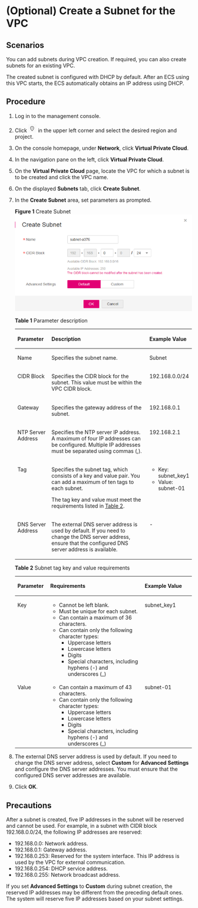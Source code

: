 # \(Optional\) Create a Subnet for the VPC<a name="vpn_03_0003"></a>

## Scenarios<a name="en-us_topic_0118498844_en-us_topic_0118498823_s708dc29819a94a009f142b0c0b6b8893"></a>

You can add subnets during VPC creation. If required, you can also create subnets for an existing VPC.

The created subnet is configured with DHCP by default. After an ECS using this VPC starts, the ECS automatically obtains an IP address using DHCP.

## Procedure<a name="en-us_topic_0118498844_en-us_topic_0118498823_section8897384201653"></a>

1.  Log in to the management console.
2.  Click  ![](figures/icon-region-0.png)  in the upper left corner and select the desired region and project.
3.  On the console homepage, under  **Network**, click  **Virtual Private Cloud**.
4.  In the navigation pane on the left, click  **Virtual Private Cloud**.
5.  On the  **Virtual Private Cloud**  page, locate the VPC for which a subnet is to be created and click the VPC name.
6.  On the displayed  **Subnets**  tab, click  **Create Subnet**. 
7.  In the  **Create Subnet**  area, set parameters as prompted.

    **Figure  1**  Create Subnet<a name="en-us_topic_0118498844_en-us_topic_0118498823_fig9187184162612"></a>  
    ![](figures/create-subnet.png "create-subnet")

    **Table  1**  Parameter description

    <a name="en-us_topic_0118498844_en-us_topic_0118498823_t9c09e108a58e47cd8be10575494ef9c2"></a>
    <table><thead align="left"><tr id="en-us_topic_0118498844_en-us_topic_0118498823_r243a457356d844a28b2c5dfcb381d3ca"><th class="cellrowborder" valign="top" width="19.24%" id="mcps1.2.4.1.1"><p id="en-us_topic_0118498844_en-us_topic_0118498823_a351cf2430e0e40d2bc4e0b8e509649bb"><a name="en-us_topic_0118498844_en-us_topic_0118498823_a351cf2430e0e40d2bc4e0b8e509649bb"></a><a name="en-us_topic_0118498844_en-us_topic_0118498823_a351cf2430e0e40d2bc4e0b8e509649bb"></a>Parameter</p>
    </th>
    <th class="cellrowborder" valign="top" width="55.7%" id="mcps1.2.4.1.2"><p id="en-us_topic_0118498844_en-us_topic_0118498823_abf569c9e39bd4ba99a7ab37cc60e6883"><a name="en-us_topic_0118498844_en-us_topic_0118498823_abf569c9e39bd4ba99a7ab37cc60e6883"></a><a name="en-us_topic_0118498844_en-us_topic_0118498823_abf569c9e39bd4ba99a7ab37cc60e6883"></a>Description</p>
    </th>
    <th class="cellrowborder" valign="top" width="25.06%" id="mcps1.2.4.1.3"><p id="en-us_topic_0118498844_en-us_topic_0118498823_af6ab204c10ca462f889acfe449817860"><a name="en-us_topic_0118498844_en-us_topic_0118498823_af6ab204c10ca462f889acfe449817860"></a><a name="en-us_topic_0118498844_en-us_topic_0118498823_af6ab204c10ca462f889acfe449817860"></a>Example Value</p>
    </th>
    </tr>
    </thead>
    <tbody><tr id="en-us_topic_0118498844_en-us_topic_0118498823_rc908647483fd4e478dc43fd83fcb6575"><td class="cellrowborder" valign="top" width="19.24%" headers="mcps1.2.4.1.1 "><p id="en-us_topic_0118498844_en-us_topic_0118498823_a22acb391d20242989d8f5dd96c13651f"><a name="en-us_topic_0118498844_en-us_topic_0118498823_a22acb391d20242989d8f5dd96c13651f"></a><a name="en-us_topic_0118498844_en-us_topic_0118498823_a22acb391d20242989d8f5dd96c13651f"></a>Name</p>
    </td>
    <td class="cellrowborder" valign="top" width="55.7%" headers="mcps1.2.4.1.2 "><p id="en-us_topic_0118498844_en-us_topic_0118498823_a4b3e19d17d4141a5afca8cce53ac9383"><a name="en-us_topic_0118498844_en-us_topic_0118498823_a4b3e19d17d4141a5afca8cce53ac9383"></a><a name="en-us_topic_0118498844_en-us_topic_0118498823_a4b3e19d17d4141a5afca8cce53ac9383"></a>Specifies the subnet name.</p>
    </td>
    <td class="cellrowborder" valign="top" width="25.06%" headers="mcps1.2.4.1.3 "><p id="en-us_topic_0118498844_en-us_topic_0118498823_a2fa81825f84e4c2cad5544ee60356fc8"><a name="en-us_topic_0118498844_en-us_topic_0118498823_a2fa81825f84e4c2cad5544ee60356fc8"></a><a name="en-us_topic_0118498844_en-us_topic_0118498823_a2fa81825f84e4c2cad5544ee60356fc8"></a>Subnet</p>
    </td>
    </tr>
    <tr id="en-us_topic_0118498844_en-us_topic_0118498823_ra338f8572c2042b1909a2e07a43a1868"><td class="cellrowborder" valign="top" width="19.24%" headers="mcps1.2.4.1.1 "><p id="en-us_topic_0118498844_en-us_topic_0118498823_en-us_topic_0029397261_p39320517305"><a name="en-us_topic_0118498844_en-us_topic_0118498823_en-us_topic_0029397261_p39320517305"></a><a name="en-us_topic_0118498844_en-us_topic_0118498823_en-us_topic_0029397261_p39320517305"></a>CIDR Block</p>
    </td>
    <td class="cellrowborder" valign="top" width="55.7%" headers="mcps1.2.4.1.2 "><p id="en-us_topic_0118498844_en-us_topic_0118498823_a9adafdbd17fa4d288fb3a60619789bb7"><a name="en-us_topic_0118498844_en-us_topic_0118498823_a9adafdbd17fa4d288fb3a60619789bb7"></a><a name="en-us_topic_0118498844_en-us_topic_0118498823_a9adafdbd17fa4d288fb3a60619789bb7"></a>Specifies the CIDR block for the subnet. This value must be within the VPC CIDR block.</p>
    </td>
    <td class="cellrowborder" valign="top" width="25.06%" headers="mcps1.2.4.1.3 "><p id="en-us_topic_0118498844_en-us_topic_0118498823_a4759f7fcda144bfaa8c0bbc806948e71"><a name="en-us_topic_0118498844_en-us_topic_0118498823_a4759f7fcda144bfaa8c0bbc806948e71"></a><a name="en-us_topic_0118498844_en-us_topic_0118498823_a4759f7fcda144bfaa8c0bbc806948e71"></a>192.168.0.0/24</p>
    </td>
    </tr>
    <tr id="en-us_topic_0118498844_en-us_topic_0118498823_ra7655f6b0a5c4d13a2b144962179f7c7"><td class="cellrowborder" valign="top" width="19.24%" headers="mcps1.2.4.1.1 "><p id="en-us_topic_0118498844_en-us_topic_0118498823_a143f3bcfe0154e18a8ea46a21b06c56f"><a name="en-us_topic_0118498844_en-us_topic_0118498823_a143f3bcfe0154e18a8ea46a21b06c56f"></a><a name="en-us_topic_0118498844_en-us_topic_0118498823_a143f3bcfe0154e18a8ea46a21b06c56f"></a>Gateway</p>
    </td>
    <td class="cellrowborder" valign="top" width="55.7%" headers="mcps1.2.4.1.2 "><p id="en-us_topic_0118498844_en-us_topic_0118498823_en-us_topic_0029397261_p190934817305"><a name="en-us_topic_0118498844_en-us_topic_0118498823_en-us_topic_0029397261_p190934817305"></a><a name="en-us_topic_0118498844_en-us_topic_0118498823_en-us_topic_0029397261_p190934817305"></a>Specifies the gateway address of the subnet.</p>
    </td>
    <td class="cellrowborder" valign="top" width="25.06%" headers="mcps1.2.4.1.3 "><p id="en-us_topic_0118498844_en-us_topic_0118498823_a4ea86de1e68d4f31afd5550e894d9c4b"><a name="en-us_topic_0118498844_en-us_topic_0118498823_a4ea86de1e68d4f31afd5550e894d9c4b"></a><a name="en-us_topic_0118498844_en-us_topic_0118498823_a4ea86de1e68d4f31afd5550e894d9c4b"></a>192.168.0.1</p>
    </td>
    </tr>
    <tr id="en-us_topic_0118498844_en-us_topic_0118498823_row193951299013"><td class="cellrowborder" valign="top" width="19.24%" headers="mcps1.2.4.1.1 "><p id="en-us_topic_0118498844_en-us_topic_0118498823_p1984172312520"><a name="en-us_topic_0118498844_en-us_topic_0118498823_p1984172312520"></a><a name="en-us_topic_0118498844_en-us_topic_0118498823_p1984172312520"></a>NTP Server Address</p>
    </td>
    <td class="cellrowborder" valign="top" width="55.7%" headers="mcps1.2.4.1.2 "><p id="en-us_topic_0118498844_en-us_topic_0118498823_p138416231255"><a name="en-us_topic_0118498844_en-us_topic_0118498823_p138416231255"></a><a name="en-us_topic_0118498844_en-us_topic_0118498823_p138416231255"></a>Specifies the NTP server IP address. A maximum of four IP addresses can be configured. Multiple IP addresses must be separated using commas (,).</p>
    </td>
    <td class="cellrowborder" valign="top" width="25.06%" headers="mcps1.2.4.1.3 "><p id="en-us_topic_0118498844_en-us_topic_0118498823_p484723192518"><a name="en-us_topic_0118498844_en-us_topic_0118498823_p484723192518"></a><a name="en-us_topic_0118498844_en-us_topic_0118498823_p484723192518"></a>192.168.2.1</p>
    </td>
    </tr>
    <tr id="en-us_topic_0118498844_en-us_topic_0118498823_row54331447162214"><td class="cellrowborder" valign="top" width="19.24%" headers="mcps1.2.4.1.1 "><p id="en-us_topic_0118498844_en-us_topic_0118498823_p8238528162216"><a name="en-us_topic_0118498844_en-us_topic_0118498823_p8238528162216"></a><a name="en-us_topic_0118498844_en-us_topic_0118498823_p8238528162216"></a>Tag</p>
    </td>
    <td class="cellrowborder" valign="top" width="55.7%" headers="mcps1.2.4.1.2 "><p id="en-us_topic_0118498844_en-us_topic_0118498823_p63340999162216"><a name="en-us_topic_0118498844_en-us_topic_0118498823_p63340999162216"></a><a name="en-us_topic_0118498844_en-us_topic_0118498823_p63340999162216"></a>Specifies the subnet tag, which consists of a key and value pair. You can add a maximum of ten tags to each subnet.</p>
    <p id="en-us_topic_0118498844_en-us_topic_0118498823_p33198085162216"><a name="en-us_topic_0118498844_en-us_topic_0118498823_p33198085162216"></a><a name="en-us_topic_0118498844_en-us_topic_0118498823_p33198085162216"></a>The tag key and value must meet the requirements listed in <a href="#en-us_topic_0118498844_en-us_topic_0118498823_table4528555192814">Table 2</a>.</p>
    </td>
    <td class="cellrowborder" valign="top" width="25.06%" headers="mcps1.2.4.1.3 "><a name="en-us_topic_0118498844_en-us_topic_0118498823_ul42213484162216"></a><a name="en-us_topic_0118498844_en-us_topic_0118498823_ul42213484162216"></a><ul id="en-us_topic_0118498844_en-us_topic_0118498823_ul42213484162216"><li>Key: subnet_key1</li><li>Value: subnet-01</li></ul>
    </td>
    </tr>
    <tr id="en-us_topic_0118498844_en-us_topic_0118498823_row696919302813"><td class="cellrowborder" valign="top" width="19.24%" headers="mcps1.2.4.1.1 "><p id="en-us_topic_0118498844_en-us_topic_0118498823_p3868137104715"><a name="en-us_topic_0118498844_en-us_topic_0118498823_p3868137104715"></a><a name="en-us_topic_0118498844_en-us_topic_0118498823_p3868137104715"></a>DNS Server Address</p>
    </td>
    <td class="cellrowborder" valign="top" width="55.7%" headers="mcps1.2.4.1.2 "><p id="en-us_topic_0118498844_en-us_topic_0118498823_p587119375475"><a name="en-us_topic_0118498844_en-us_topic_0118498823_p587119375475"></a><a name="en-us_topic_0118498844_en-us_topic_0118498823_p587119375475"></a>The external DNS server address is used by default. If you need to change the DNS server address, ensure that the configured DNS server address is available.</p>
    </td>
    <td class="cellrowborder" valign="top" width="25.06%" headers="mcps1.2.4.1.3 "><p id="en-us_topic_0118498844_en-us_topic_0118498823_p2875193744719"><a name="en-us_topic_0118498844_en-us_topic_0118498823_p2875193744719"></a><a name="en-us_topic_0118498844_en-us_topic_0118498823_p2875193744719"></a>-</p>
    </td>
    </tr>
    </tbody>
    </table>

    **Table  2**  Subnet tag key and value requirements

    <a name="en-us_topic_0118498844_en-us_topic_0118498823_table4528555192814"></a>
    <table><thead align="left"><tr id="en-us_topic_0118498932_rd57708e01e6443a9805ca72f554fae7f"><th class="cellrowborder" valign="top" width="18.54%" id="mcps1.2.4.1.1"><p id="en-us_topic_0118498932_abc7708d69440476086850b219c70efa8"><a name="en-us_topic_0118498932_abc7708d69440476086850b219c70efa8"></a><a name="en-us_topic_0118498932_abc7708d69440476086850b219c70efa8"></a><strong id="en-us_topic_0118498932_b842352706165123"><a name="en-us_topic_0118498932_b842352706165123"></a><a name="en-us_topic_0118498932_b842352706165123"></a>Parameter</strong></p>
    </th>
    <th class="cellrowborder" valign="top" width="53.39%" id="mcps1.2.4.1.2"><p id="en-us_topic_0118498932_a0df2f83c3277432ab05b525e4ffb1c2c"><a name="en-us_topic_0118498932_a0df2f83c3277432ab05b525e4ffb1c2c"></a><a name="en-us_topic_0118498932_a0df2f83c3277432ab05b525e4ffb1c2c"></a><strong id="en-us_topic_0118498932_b842352706174218"><a name="en-us_topic_0118498932_b842352706174218"></a><a name="en-us_topic_0118498932_b842352706174218"></a>Requirements</strong></p>
    </th>
    <th class="cellrowborder" valign="top" width="28.07%" id="mcps1.2.4.1.3"><p id="en-us_topic_0118498932_a902e732241f94e96b0b1b718cf7ed639"><a name="en-us_topic_0118498932_a902e732241f94e96b0b1b718cf7ed639"></a><a name="en-us_topic_0118498932_a902e732241f94e96b0b1b718cf7ed639"></a><strong id="en-us_topic_0118498932_b842352706174227"><a name="en-us_topic_0118498932_b842352706174227"></a><a name="en-us_topic_0118498932_b842352706174227"></a>Example Value</strong></p>
    </th>
    </tr>
    </thead>
    <tbody><tr id="en-us_topic_0118498932_r95612b479088487b99e620f90b71f798"><td class="cellrowborder" valign="top" width="18.54%" headers="mcps1.2.4.1.1 "><p id="en-us_topic_0118498932_a7694a48138124d1daf3804556a27bfd6"><a name="en-us_topic_0118498932_a7694a48138124d1daf3804556a27bfd6"></a><a name="en-us_topic_0118498932_a7694a48138124d1daf3804556a27bfd6"></a>Key</p>
    </td>
    <td class="cellrowborder" valign="top" width="53.39%" headers="mcps1.2.4.1.2 "><a name="en-us_topic_0118498932_uac40e19ce4ac49d0913d48b334564c45"></a><a name="en-us_topic_0118498932_uac40e19ce4ac49d0913d48b334564c45"></a><ul id="en-us_topic_0118498932_uac40e19ce4ac49d0913d48b334564c45"><li>Cannot be left blank.</li><li>Must be unique for each subnet.</li><li>Can contain a maximum of 36 characters.</li><li>Can contain only the following character types:<a name="en-us_topic_0118498932_uccb317c6616b4445aa84b125e5aa017f"></a><a name="en-us_topic_0118498932_uccb317c6616b4445aa84b125e5aa017f"></a><ul id="en-us_topic_0118498932_uccb317c6616b4445aa84b125e5aa017f"><li>Uppercase letters</li><li>Lowercase letters</li><li>Digits</li><li>Special characters, including hyphens (-) and underscores (_)</li></ul>
    </li></ul>
    </td>
    <td class="cellrowborder" valign="top" width="28.07%" headers="mcps1.2.4.1.3 "><p id="en-us_topic_0118498932_a1a10de6d67c04555a3508a8cdc3500e7"><a name="en-us_topic_0118498932_a1a10de6d67c04555a3508a8cdc3500e7"></a><a name="en-us_topic_0118498932_a1a10de6d67c04555a3508a8cdc3500e7"></a>subnet_key1</p>
    </td>
    </tr>
    <tr id="en-us_topic_0118498932_r32a79d8bde844fda8a6254383317e58f"><td class="cellrowborder" valign="top" width="18.54%" headers="mcps1.2.4.1.1 "><p id="en-us_topic_0118498932_a1ebd1dda592448d49631c7f099519113"><a name="en-us_topic_0118498932_a1ebd1dda592448d49631c7f099519113"></a><a name="en-us_topic_0118498932_a1ebd1dda592448d49631c7f099519113"></a>Value</p>
    </td>
    <td class="cellrowborder" valign="top" width="53.39%" headers="mcps1.2.4.1.2 "><a name="en-us_topic_0118498932_uaf17b1ea9b9a4e58b95cafefa2898283"></a><a name="en-us_topic_0118498932_uaf17b1ea9b9a4e58b95cafefa2898283"></a><ul id="en-us_topic_0118498932_uaf17b1ea9b9a4e58b95cafefa2898283"><li>Can contain a maximum of 43 characters.</li><li>Can contain only the following character types:<a name="en-us_topic_0118498932_ub74c759faad544c3b4428accc9c42b80"></a><a name="en-us_topic_0118498932_ub74c759faad544c3b4428accc9c42b80"></a><ul id="en-us_topic_0118498932_ub74c759faad544c3b4428accc9c42b80"><li>Uppercase letters</li><li>Lowercase letters</li><li>Digits</li><li>Special characters, including hyphens (-) and underscores (_)</li></ul>
    </li></ul>
    </td>
    <td class="cellrowborder" valign="top" width="28.07%" headers="mcps1.2.4.1.3 "><p id="en-us_topic_0118498932_a21a035aeb72143f5ab0fd45a08248d08"><a name="en-us_topic_0118498932_a21a035aeb72143f5ab0fd45a08248d08"></a><a name="en-us_topic_0118498932_a21a035aeb72143f5ab0fd45a08248d08"></a>subnet-01</p>
    </td>
    </tr>
    </tbody>
    </table>

8.  The external DNS server address is used by default. If you need to change the DNS server address, select  **Custom**  for  **Advanced Settings**  and configure the DNS server addresses. You must ensure that the configured DNS server addresses are available.
9.  Click  **OK**.

## Precautions<a name="en-us_topic_0118498844_en-us_topic_0118498823_section231019253518"></a>

After a subnet is created, five IP addresses in the subnet will be reserved and cannot be used. For example, in a subnet with CIDR block 192.168.0.0/24, the following IP addresses are reserved:

-   192.168.0.0: Network address.
-   192.168.0.1: Gateway address.
-   192.168.0.253: Reserved for the system interface. This IP address is used by the VPC for external communication.
-   192.168.0.254: DHCP service address.
-   192.168.0.255: Network broadcast address.

If you set  **Advanced Settings**  to  **Custom**  during subnet creation, the reserved IP addresses may be different from the preceding default ones. The system will reserve five IP addresses based on your subnet settings.


